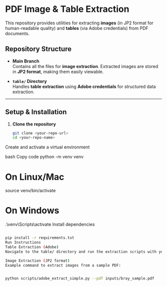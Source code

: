 # PDF Image & Table Extraction

This repository provides utilities for extracting **images** (in JP2 format for human-readable quality) and **tables** (via Adobe credentials) from PDF documents.

## Repository Structure

- **Main Branch**  
  Contains all the files for **image extraction**. Extracted images are stored in **JP2 format**, making them easily viewable.

- **`table/` Directory**  
  Handles **table extraction** using **Adobe credentials** for structured data extraction.

---

## Setup & Installation

1. **Clone the repository**
   ```bash
   git clone <your-repo-url>
   cd <your-repo-name>
Create and activate a virtual environment

bash
Copy code
python -m venv venv
# On Linux/Mac
source venv/bin/activate
# On Windows
.\venv\Scripts\activate
Install dependencies

 ``` bash

pip install -r requirements.txt
Run Instructions
Table Extraction (Adobe)
Navigate to the table/ directory and run the extraction scripts with your Adobe credentials configured.

Image Extraction (JP2 format)
Example command to extract images from a sample PDF:
 ```

 ``` bash

python scripts/adobe_extract_simple.py --pdf inputs/bray_sample.pdf
